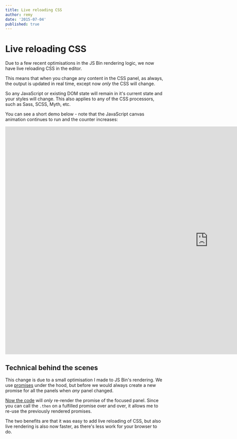 ```yaml
---
title: Live reloading CSS
author: remy
date: '2015-07-04'
published: true
---
```


# Live reloading CSS

Due to a few recent optimisations in the JS Bin rendering logic, we now have live reloading CSS in the editor.

This means that when you change any content in the CSS panel, as always, the output is updated in real time, except now *only* the CSS will change.

So any JavaScript or existing DOM state will remain in it's current state and your styles will change. This also applies to any of the CSS processors, such as Sass, SCSS, Myth, etc.

You can see a short demo below - note that the JavaScript canvas animation continues to run and the counter increases:

<div class="embed-container"><iframe width="1280" height="720" src="https://www.youtube.com/embed/aglvbxjHmd0?rel=0" frameborder="0" allowfullscreen></iframe></div>

## Technical behind the scenes

This change is due to a small optimisation I made to JS Bin's rendering. We use [promises](http://www.html5rocks.com/en/tutorials/es6/promises/) under the hood, but before we would always create a new promise for all the panels when *any* panel changed.

[Now the code](https://github.com/jsbin/jsbin/blob/4644d8518868e4f8bcf330eafeeb1daa535c8ca3/public/js/render/render.js#L35-L52) will *only* re-render the promise of the focused panel. Since you can call the `.then` on a fulfilled promise over and over, it allows me to re-use the previously rendered promises.

The two benefits are that it was easy to add live reloading of CSS, but also live rendering is also now faster, as there's less work for your browser to do.

